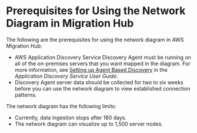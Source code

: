 # Prerequisites for Using the Network Diagram in Migration Hub<a name="network-diagram-prerequisites"></a>

The following are the prerequisites for using the network diagram in AWS Migration Hub:
+  AWS Application Discovery Service Discovery Agent must be running on all of the on\-premises servers that you want mapped in the diagram\. For more information, see [Setting up Agent Based Discovery](https://docs.aws.amazon.com/application-discovery/latest/userguide/setting-up-agents.html) in the *Application Discovery Service User Guide*\.
+ Discovery Agent server data should be collected for two to six weeks before you can use the network diagram to view established connection patterns\.

The network diagram has the following limits:
+ Currently, data ingestion stops after 180 days\.
+ The network diagram can visualize up to 1,500 server nodes\.